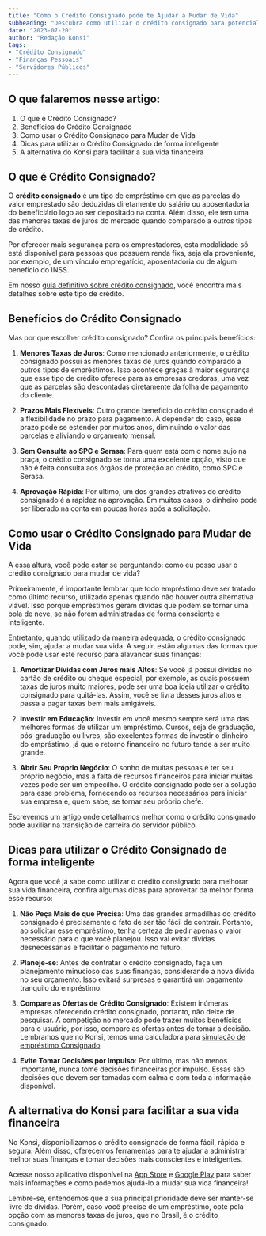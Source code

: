 ```yaml
---
title: "Como o Crédito Consignado pode te Ajudar a Mudar de Vida"
subheading: "Descubra como utilizar o crédito consignado para potencializar sua vida financeira de forma consciente e inteligente"
date: "2023-07-20"
author: "Redação Konsi"
tags:
- "Crédito Consignado"
- "Finanças Pessoais"
- "Servidores Públicos"
---
```


## O que falaremos nesse artigo:
1. O que é Crédito Consignado?
2. Benefícios do Crédito Consignado
3. Como usar o Crédito Consignado para Mudar de Vida
4. Dicas para utilizar o Crédito Consignado de forma inteligente
5. A alternativa do Konsi para facilitar a sua vida financeira

## O que é Crédito Consignado?

O **crédito consignado** é um tipo de empréstimo em que as parcelas do valor emprestado são deduzidas diretamente do salário ou aposentadoria do beneficiário logo ao ser depositado na conta. Além disso, ele tem uma das menores taxas de juros do mercado quando comparado a outros tipos de crédito.

Por oferecer mais segurança para os emprestadores, esta modalidade só está disponível para pessoas que possuem renda fixa, seja ela proveniente, por exemplo, de um vínculo empregatício, aposentadoria ou de algum benefício do INSS.

Em nosso [guia definitivo sobre crédito consignado](https://konsi.com.br/postagens/o-guia-definitivo-sobre-credito-consignado-para-servidor-publico-novato), você encontra mais detalhes sobre este tipo de crédito.

## Benefícios do Crédito Consignado

Mas por que escolher crédito consignado? Confira os principais benefícios:

1. **Menores Taxas de Juros**: Como mencionado anteriormente, o crédito consignado possui as menores taxas de juros quando comparado a outros tipos de empréstimos. Isso acontece graças à maior segurança que esse tipo de crédito oferece para as empresas credoras, uma vez que as parcelas são descontadas diretamente da folha de pagamento do cliente.

2. **Prazos Mais Flexíveis**: Outro grande benefício do crédito consignado é a flexibilidade no prazo para pagamento. A depender do caso, esse prazo pode se estender por muitos anos, diminuindo o valor das parcelas e aliviando o orçamento mensal.

3. **Sem Consulta ao SPC e Serasa**: Para quem está com o nome sujo na praça, o crédito consignado se torna uma excelente opção, visto que não é feita consulta aos órgãos de proteção ao crédito, como SPC e Serasa.

4. **Aprovação Rápida**: Por último, um dos grandes atrativos do crédito consignado é a rapidez na aprovação. Em muitos casos, o dinheiro pode ser liberado na conta em poucas horas após a solicitação.

## Como usar o Crédito Consignado para Mudar de Vida

A essa altura, você pode estar se perguntando: como eu posso usar o crédito consignado para mudar de vida?

Primeiramente, é importante lembrar que todo empréstimo deve ser tratado como último recurso, utilizado apenas quando não houver outra alternativa viável. Isso porque empréstimos geram dívidas que podem se tornar uma bola de neve, se não forem administradas de forma consciente e inteligente.

Entretanto, quando utilizado da maneira adequada, o crédito consignado pode, sim, ajudar a mudar sua vida. A seguir, estão algumas das formas que você pode usar este recurso para alavancar suas finanças:

1. **Amortizar Dívidas com Juros mais Altos**: Se você já possui dívidas no cartão de crédito ou cheque especial, por exemplo, as quais possuem taxas de juros muito maiores, pode ser uma boa ideia utilizar o crédito consignado para quitá-las. Assim, você se livra desses juros altos e passa a pagar taxas bem mais amigáveis.

2. **Investir em Educação**: Investir em você mesmo sempre será uma das melhores formas de utilizar um empréstimo. Cursos, seja de graduação, pós-graduação ou livres, são excelentes formas de investir o dinheiro do empréstimo, já que o retorno financeiro no futuro tende a ser muito grande.

3. **Abrir Seu Próprio Negócio**: O sonho de muitas pessoas é ter seu próprio negócio, mas a falta de recursos financeiros para iniciar muitas vezes pode ser um empecilho. O crédito consignado pode ser a solução para esse problema, fornecendo os recursos necessários para iniciar sua empresa e, quem sabe, se tornar seu próprio chefe.

Escrevemos um [artigo](https://konsi.com.br/postagens/como-o-credito-consignado-pode-auxiliar-na-transicao-de-carreira-do-servidor-publico) onde detalhamos melhor como o crédito consignado pode auxiliar na transição de carreira do servidor público.

## Dicas para utilizar o Crédito Consignado de forma inteligente

Agora que você já sabe como utilizar o crédito consignado para melhorar sua vida financeira, confira algumas dicas para aproveitar da melhor forma esse recurso:

1. **Não Peça Mais do que Precisa**: Uma das grandes armadilhas do crédito consignado é precisamente o fato de ser tão fácil de contrair. Portanto, ao solicitar esse empréstimo, tenha certeza de pedir apenas o valor necessário para o que você planejou. Isso vai evitar dívidas desnecessárias e facilitar o pagamento no futuro.

2. **Planeje-se**: Antes de contratar o crédito consignado, faça um planejamento minucioso das suas finanças, considerando a nova dívida no seu orçamento. Isso evitará surpresas e garantirá um pagamento tranquilo do empréstimo.

3. **Compare as Ofertas de Crédito Consignado**: Existem inúmeras empresas oferecendo crédito consignado, portanto, não deixe de pesquisar. A competição no mercado pode trazer muitos benefícios para o usuário, por isso, compare as ofertas antes de tomar a decisão. Lembramos que no Konsi, temos uma calculadora para [simulação de empréstimo Consignado](https://konsi.com.br/postagens/simulacao-emprestimo-consignado).

4. **Evite Tomar Decisões por Impulso**: Por último, mas não menos importante, nunca tome decisões financeiras por impulso. Essas são decisões que devem ser tomadas com calma e com toda a informação disponível.

## A alternativa do Konsi para facilitar a sua vida financeira

No Konsi, disponibilizamos o crédito consignado de forma fácil, rápida e segura. Além disso, oferecemos ferramentas para te ajudar a administrar melhor suas finanças e tomar decisões mais conscientes e inteligentes.

Acesse nosso aplicativo disponível na [App Store](https://www.konsi.com.br/app-store) e [Google Play](https://www.konsi.com.br/google-play) para saber mais informações e como podemos ajudá-lo a mudar sua vida financeira!

Lembre-se, entendemos que a sua principal prioridade deve ser manter-se livre de dívidas. Porém, caso você precise de um empréstimo, opte pela opção com as menores taxas de juros, que no Brasil, é o crédito consignado.